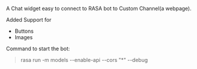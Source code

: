 
A Chat widget easy to connect to RASA bot to Custom Channel(a webpage).

Added Support for 
- Buttons
- Images

Command to start the bot:

> rasa run -m models --enable-api --cors "*" --debug



